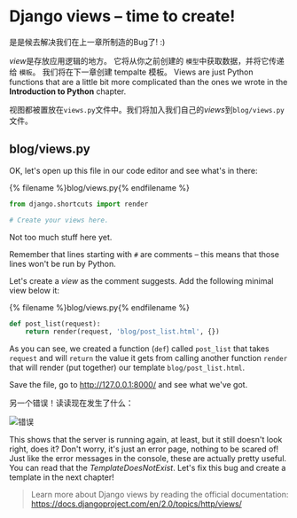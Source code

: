 # Django views – time to create!

是是候去解决我们在上一章所制造的Bug了! :)

*view*是存放应用逻辑的地方。 它将从你之前创建的 `模型`中获取数据，并将它传递给 `模板`。 我们将在下一章创建 tempalte 模板。 Views are just Python functions that are a little bit more complicated than the ones we wrote in the **Introduction to Python** chapter.

视图都被置放在`views.py`文件中。我们将加入我们自己的*views*到`blog/views.py`文件。

## blog/views.py

OK, let's open up this file in our code editor and see what's in there:

{% filename %}blog/views.py{% endfilename %}

```python
from django.shortcuts import render

# Create your views here.
```

Not too much stuff here yet.

Remember that lines starting with `#` are comments – this means that those lines won't be run by Python.

Let's create a *view* as the comment suggests. Add the following minimal view below it:

{% filename %}blog/views.py{% endfilename %}

```python
def post_list(request):
    return render(request, 'blog/post_list.html', {})
```

As you can see, we created a function (`def`) called `post_list` that takes `request` and will `return` the value it gets from calling another function `render` that will render (put together) our template `blog/post_list.html`.

Save the file, go to http://127.0.0.1:8000/ and see what we've got.

另一个错误！读读现在发生了什么：

![错误](images/error.png)

This shows that the server is running again, at least, but it still doesn't look right, does it? Don't worry, it's just an error page, nothing to be scared of! Just like the error messages in the console, these are actually pretty useful. You can read that the *TemplateDoesNotExist*. Let's fix this bug and create a template in the next chapter!

> Learn more about Django views by reading the official documentation: https://docs.djangoproject.com/en/2.0/topics/http/views/